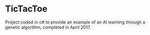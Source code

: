 # TicTacToe
Project coded in c# to provide an example of an AI learning through a genetic algorithm, completed in April 2017.
